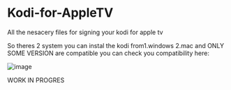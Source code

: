 # Kodi-for-AppleTV
All the nesacery files for signing your kodi for apple tv

So theres 2 system you can instal the kodi from1.windows 2.mac and ONLY SOME VERSION are compatible you can check you compatibility here:

![image](https://github.com/minePFcraft/Kodi-for-AppleTV/assets/147423272/f297de6a-0e10-4bb1-bfcf-5ed711807ec6)


WORK IN PROGRES
